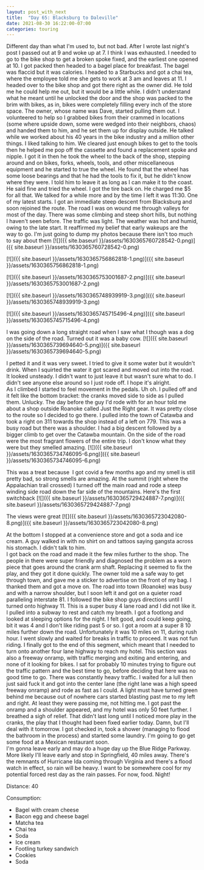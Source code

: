 ```yaml
---
layout: post_with_next
title:  "Day 65: Blacksburg to Daleville"
date: 2021-08-30 16:22:00-07:00
categories: touring
---
```

Different day than what I'm used to, but not bad. After I wrote last night's post I passed out at 9 and woke up at 7. I think I was exhausted. I needed to go to the bike shop to get a broken spoke fixed, and the earliest one opened at 10. I got packed then headed to a bagel place for breakfast. The bagel was flaccid but it was calories. I headed to a Starbucks and got a chai tea, where the employee told me she gets to work at 3 am and leaves at 11. I headed over to the bike shop and got there right as the owner did. He told me he could help me out, but it would be a little while. I didn't understand what he meant until he unlocked the door and the shop was packed to the brim with bikes, as in, bikes were completely filling every inch of the store space. The owner, whose name was Dave, started pulling them out. I volunteered to help so I grabbed bikes from their crammed in locations (some where upside down, some were wedged into their neighbors, chaos) and handed them to him, and he set them up for display outside. He talked while we worked about his 40 years in the bike industry and a million other things. I liked talking to him. We cleared just enough bikes to get to the tools then he helped me pop off the cassette and found a replacement spoke and nipple. I got it in then he took the wheel to the back of the shop, stepping around and on bikes, forks, wheels, tools, and other miscellaneous equipment and he started to true the wheel. He found that the wheel has some loose bearings and that he had the tools to fix it, but he didn't know where they were. I told him to leave it as long as I can make it to the coast. He said fine and tried the wheel. I got the tire back on. He charged me $5 for all that. We talked for a while more and by the time I left it was 11:30. One of my latest starts. I got an immediate steep descent from Blacksburg and soon rejoined the route. The road I was on wound me through valleys for most of the day. There was some climbing and steep short hills, but nothing I haven't seen before. The traffic was light. The weather was hot and humid, owing to the late start. It reaffirmed my belief that early wakeups are the way to go. I'm just going to dump my photos because there isn't too much to say about them
[![]({{ site.baseurl }}/assets/1630365760728542-0.png)]({{ site.baseurl }}/assets/1630365760728542-0.png)

[![]({{ site.baseurl }}/assets/1630365756862818-1.png)]({{ site.baseurl }}/assets/1630365756862818-1.png)

[![]({{ site.baseurl }}/assets/1630365753001687-2.png)]({{ site.baseurl }}/assets/1630365753001687-2.png)

[![]({{ site.baseurl }}/assets/1630365748939919-3.png)]({{ site.baseurl }}/assets/1630365748939919-3.png)

[![]({{ site.baseurl }}/assets/1630365745715496-4.png)]({{ site.baseurl }}/assets/1630365745715496-4.png)
  
I was going down a long straight road when I saw what I though was a dog on the side of the road. Turned out it was a baby cow.
[![]({{ site.baseurl }}/assets/1630365739694640-5.png)]({{ site.baseurl }}/assets/1630365739694640-5.png)
  
I petted it and it was very sweet. I tried to give it some water but it wouldn't drink. When I squirted the water it got scared and moved out into the road. It looked unsteady. I didn't want to just leave it but wasn't sure what to do. I didn't see anyone else around so I just rode off. I hope it's alright.   
As I climbed I started to feel movement in the pedals. Uh oh. I pulled off and it felt like the bottom bracket: the cranks moved side to side as I pulled them. Unlucky. The day before the guy I'd rode with for an hour told me about a shop outside Roanoke called Just the Right gear. It was pretty close to the route so I decided to go there. I pulled into the town of Catawba and took a right on 311 towards the shop instead of a left on 779. This was a busy road but there was a shoulder. I had a big descent followed by a bigger climb to get over the Catawba mountain. On the side of the road were the most fragrant flowers of the entire trip. I don't know what they were but they smelled amazing.
[![]({{ site.baseurl }}/assets/1630365734746095-6.png)]({{ site.baseurl }}/assets/1630365734746095-6.png)
  
This was a treat because  I got covid a few months ago and my smell is still pretty bad, so strong smells are amazing. At the summit (right where the Appalachian trail crossed) I turned off the main road and rode a steep winding side road down the far side of the mountains. Here's the first switchback
[![]({{ site.baseurl }}/assets/1630365729424887-7.png)]({{ site.baseurl }}/assets/1630365729424887-7.png)
  
The views were great
[![]({{ site.baseurl }}/assets/1630365723042080-8.png)]({{ site.baseurl }}/assets/1630365723042080-8.png)
  
At the bottom I stopped at a convenience store and got a soda and ice cream. A guy walked in with no shirt on and tattoos saying gangsta across his stomach. I didn't talk to him.  
I got back on the road and made it the few miles further to the shop. The people in there were super friendly and diagnosed the problem as a worn piece that goes around the crank arm shaft. Replacing it seemed to fix the play, and they got it done quickly. The owner told me a safe way to get through town, and gave me a sticker to advertise on the front of my bag. I thanked them and got a move on. The road into town (Roanoke) was busy and with a narrow shoulder, but I soon left it and got on a quieter road paralleling interstate 81. I followed the bike shop guys directions until I turned onto highway 11. This is a super busy 4 lane road and I did not like it. I pulled into a subway to rest and catch my breath. I got a footlong and looked at sleeping options for the night. I felt good, and could keep going, bit it was 4 and I don't like riding past 5 or so. I got a room at a super 8 10 miles further down the road. Unfortunately it was 10 miles on 11, during rush hour. I went slowly and waited for breaks in traffic to proceed. It was not fun riding. I finally got to the end of this segment, which meant that I needed to turn onto another four lane highway to reach my hotel. This section was also a freeway onramp, with traffic merging and exiting and entering, and none of it looking for bikes. I sat for probably 10 minutes trying to figure out the traffic pattern and the best time to go, before deciding that here was no good time to go. There was constantly heavy traffic. I waited for a lull then just said fuck it and got into the center lane (the right lane was a high speed freeway onramp) and rode as fast as I could. A light must have turned green behind me because out of nowhere cars started blasting past me to my left and right. At least they were passing me, not hitting me. I got past the onramp and a shoulder appeared, and my hotel was only 50 feet further. I breathed a sigh of relief. That didn't last long until I noticed more play in the cranks, the play that I thought had been fixed earlier today. Damn, but I'll deal with it tomorrow. I got checked in, took a shower (managing to flood the bathroom in the process) and started some laundry. I'm going to go get some food at a Mexican restaurant soon.  
I'm gonna leave early and may do a huge day up the Blue Ridge Parkway. More likely I'll leave early and stop in Springfield, 40 miles away. There's the remnants of Hurricane Ida coming through Virginia and there's a flood watch in effect, so rain will be heavy. I want to be somewhere cool for my potential forced rest day as the rain passes. For now, food. Night!  


Distance: 40

Consumption:
- Bagel with cream cheese
- Bacon egg and cheese bagel
- Matcha tea
- Chai tea
- Soda
- Ice cream
- Footling turkey sandwich
- Cookies
- Soda


